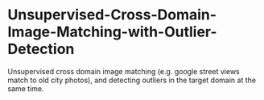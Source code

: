 # Unsupervised-Cross-Domain-Image-Matching-with-Outlier-Detection
Unsupervised cross domain image matching (e.g. google street views match to old city photos), and detecting outliers in the target domain at the same time.
